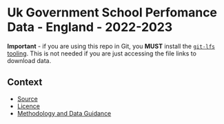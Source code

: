 # Uk Government School Perfomance Data - England - 2022-2023

**Important** - if you are using this repo in Git, you **MUST** install the [`git-lfs`  tooling](https://github.com/git-lfs/git-lfs/wiki/Tutorial). This is not needed if you are just accessing the file links to download data.

## Context

- [Source](https://www.compare-school-performance.service.gov.uk/)
- [Licence](https://www.nationalarchives.gov.uk/doc/open-government-licence/version/3/)
- [Methodology and Data Guidance](https://www.gov.uk/government/collections/school-and-college-performance-measures)
